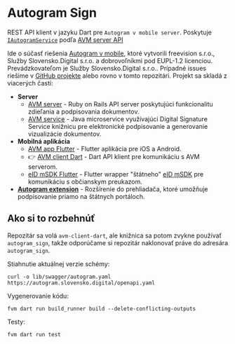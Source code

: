 # Autogram Sign

REST API klient v jazyku Dart pre `Autogram v mobile server`. Poskytuje [`IAutogramService`](lib/src/iautogram_service.dart) podľa [AVM server API](https://generator3.swagger.io/index.html?url=https://autogram.slovensko.digital/openapi.yaml)

Ide o súčasť riešenia [Autogram v mobile](https://sluzby.slovensko.digital/autogram-v-mobile/), ktoré vytvorili freevision s.r.o., Služby Slovensko.Digital s.r.o. a dobrovoľníkmi pod EUPL-1.2 licenciou. Prevádzkovateľom je Služby Slovensko.Digital s.r.o.. Prípadné issues riešime v [GitHub projekte](https://github.com/orgs/slovensko-digital/projects/5) alebo rovno v tomto repozitári.
Projekt sa skladá z viacerých častí:
- **Server**
  - [AVM server](https://github.com/slovensko-digital/avm-server) - Ruby on Rails API server poskytujúci funkcionalitu zdieľania a podpisovania dokumentov.
  - [AVM service](https://github.com/slovensko-digital/avm-service) - Java microservice využívajúci Digital Signature Service knižnicu pre elektronické podpisovanie a generovanie vizualizácie dokumentov.
- **Mobilná aplikácia**
  - [AVM app Flutter](https://github.com/slovensko-digital/avm-app-flutter) - Flutter aplikácia pre iOS a Android.
  - 👉 [AVM client Dart](https://github.com/slovensko-digital/avm-client-dart) - Dart API klient pre komunikáciu s AVM serverom.
  - [eID mSDK Flutter](https://github.com/slovensko-digital/eidmsdk-flutter) - Flutter wrapper "štátneho" [eID mSDK](https://github.com/eIDmSDK) pre komunikáciu s občianskym preukazom.
- [**Autogram extension**](https://github.com/slovensko-digital/autogram-extension) - Rozšírenie do prehliadača, ktoré umožňuje podpisovanie priamo na štátnych portáloch.


## Ako si to rozbehnúť

Repozitár sa volá `avm-client-dart`, ale knižnica sa potom zvykne používať `autogram_sign`, takže odporúčame si repozitár naklonovať práve do adresára `autogram_sign`.

Stiahnutie aktuálnej verzie schémy:

```shell
curl -o lib/swagger/autogram.yaml https://autogram.slovensko.digital/openapi.yaml
```

Vygenerovanie kódu:

```shell
fvm dart run build_runner build --delete-conflicting-outputs
```

Testy:

```shell
fvm dart run test
```
